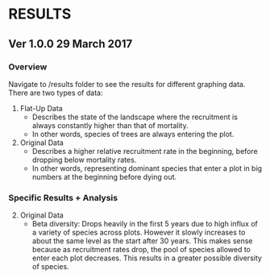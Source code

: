 # RESULTS

## Ver 1.0.0 29 March 2017

### Overview

Navigate to /results folder to see the results for different graphing data. There are two types of data:

1. Flat-Up Data
	+ Describes the state of the landscape where the recruitment is always constantly higher than that of mortality. 
	+ In other words, species of trees are always entering the plot.
2. Original Data
	+ Describes a higher relative recruitment rate in the beginning, before dropping below mortality rates. 
	+ In other words, representing dominant species that enter a plot in big numbers at the beginning before dying out.

### Specific Results + Analysis

2. Original Data
	+ Beta diversity: Drops heavily in the first 5 years due to high influx of a variety of species across plots. However it slowly increases to about the same level as the start after 30 years. This makes sense because as recruitment rates drop, the pool of species allowed to enter each plot decreases. This results in a greater possible diversity of species.